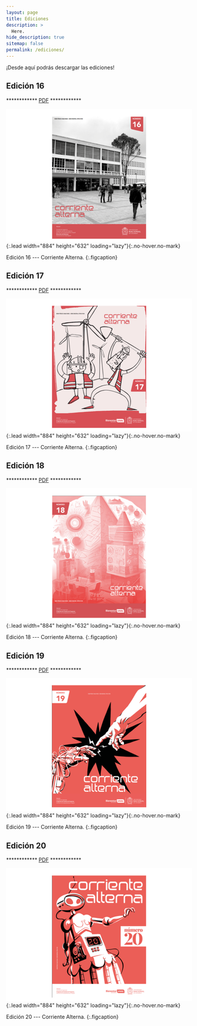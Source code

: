 ```yaml
---
layout: page
title: Ediciones
description: >
  Here.
hide_description: true
sitemap: false
permalink: /ediciones/
---
```


¡Desde aquí podrás descargar las ediciones!

## Edición 16

************ [PDF](/assets/pdf/corriente_alterna_16.pdf) ************

![](/assets/img/CA/corriente_alterna_16.png){:.lead width="884" height="632" loading="lazy"}{:.no-hover.no-mark}

Edición 16 --- Corriente Alterna.
{:.figcaption}

## Edición 17

************ [PDF](/assets/pdf/corriente_alterna_17.pdf) ************

![](/assets/img/CA/corriente_alterna_17.png){:.lead width="884" height="632" loading="lazy"}{:.no-hover.no-mark}

Edición 17 --- Corriente Alterna.
{:.figcaption}

## Edición 18

************ [PDF](/assets/pdf/corriente_alterna_18.pdf) ************

![](/assets/img/CA/corriente_alterna_18.png){:.lead width="884" height="632" loading="lazy"}{:.no-hover.no-mark}

Edición 18 --- Corriente Alterna.
{:.figcaption}

## Edición 19

************ [PDF](/assets/pdf/corriente_alterna_19.pdf) ************

![](/assets/img/CA/corriente_alterna_19.png){:.lead width="884" height="632" loading="lazy"}{:.no-hover.no-mark}

Edición 19 --- Corriente Alterna.
{:.figcaption}

## Edición 20

************ [PDF](/assets/pdf/corriente_alterna_20.pdf) ************

![](/assets/img/CA/corriente_alterna_20.png){:.lead width="884" height="632" loading="lazy"}{:.no-hover.no-mark}

Edición 20 --- Corriente Alterna.
{:.figcaption}
